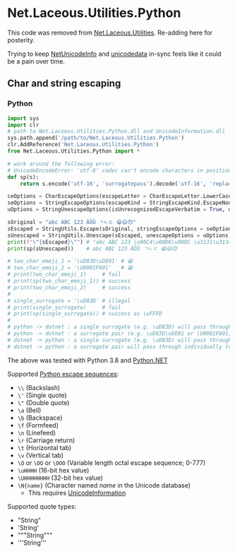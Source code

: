 # Net.Laceous.Utilities.Python

This code was removed from [Net.Laceous.Utilities](https://github.com/laceous/Net.Laceous.Utilities). Re-adding here for posterity.

Trying to keep [NetUnicodeInfo](https://github.com/GoldenCrystal/NetUnicodeInfo) and [unicodedata](https://github.com/python/cpython/blob/master/Modules/unicodedata.c) in-sync feels like it could be a pain over time.

## Char and string escaping

### Python

```python
import sys
import clr
# path to Net.Laceous.Utilities.Python.dll and UnicodeInformation.dll
sys.path.append('/path/to/Net.Laceous.Utilities.Python')
clr.AddReference('Net.Laceous.Utilities.Python')
from Net.Laceous.Utilities.Python import *

# work around the following error:
# UnicodeEncodeError: 'utf-8' codec can't encode characters in position x-x: surrogates not allowed
def sp(s):
    return s.encode('utf-16', 'surrogatepass').decode('utf-16', 'replace')

ceOptions = CharEscapeOptions(escapeLetter = CharEscapeLetter.LowerCaseU4, escapeLetterFallback = CharEscapeLetter.LowerCaseU4, surrogatePairEscapeLetter = CharEscapeLetter.UpperCaseN1, surrogatePairEscapeLetterFallback = CharEscapeLetter.UpperCaseU8, useLowerCaseHex = False, useShortEscape = True)
seOptions = StringEscapeOptions(escapeKind = StringEscapeKind.EscapeNonAscii, escapeSurrogatePairs = True)
uOptions = StringUnescapeOptions(isUnrecognizedEscapeVerbatim = True, quoteKind = StringQuoteKind.DoubleQuote)

sOriginal = "abc ABC 123 ÄÖÜ ㄱㄴㄷ 😁😃😓"
sEscaped = StringUtils.Escape(sOriginal, stringEscapeOptions = seOptions, charEscapeOptions = ceOptions)
sUnescaped = StringUtils.Unescape(sEscaped, unescapeOptions = uOptions)
print(f"\"{sEscaped}\"") # "abc ABC 123 \u00C4\u00D6\u00DC \u3131\u3134\u3137 \N{Grinning Face With Smiling Eyes}\N{Smiling Face With Open Mouth}\N{Face With Cold Sweat}"
print(sp(sUnescaped))    # abc ABC 123 ÄÖÜ ㄱㄴㄷ 😁😃😓

# two_char_emoji_1 = '\uD83D\uDE01' # 😁
# two_char_emoji_2 = '\U0001F601'   # 😁
# print(two_char_emoji_1)     # fail
# print(sp(two_char_emoji_1)) # success
# print(two_char_emoji_2)     # success
#
# single_surrogate = '\uD83D' # illegal
# print(single_surrogate)     # fail
# print(sp(single_surrogate)) # success as \uFFFD
#
# python -> dotnet : a single surrogate (e.g. \uD83D) will pass through as the replacement character (\uFFFD)
# python -> dotnet : a surrogate pair (e.g. \uD83D\uDE01 or \U0001F601) will pass through correctly
# dotnet -> python : a single surrogate (e.g. \uD83D) will pass through as the replacement character (\uFFFD)
# dotnet -> python : a surrogate pair will pass through individually (e.g. \uD83D\uDE01) so the sp function is needed to deal with it
```

The above was tested with Python 3.8 and [Python.NET](http://pythonnet.github.io/)

Supported [Python escape sequences](https://docs.python.org/3/reference/lexical_analysis.html#string-and-bytes-literals):
* `\\` (Backslash)
* `\'` (Single quote)
* `\"` (Double quote)
* `\a` (Bell)
* `\b` (Backspace)
* `\f` (Formfeed)
* `\n` (Linefeed)
* `\r` (Carriage return)
* `\t` (Horizontal tab)
* `\v` (Vertical tab)
* `\O` or `\OO` or `\OOO` (Variable length octal escape sequence; 0-777)
* `\uHHHH` (16-bit hex value)
* `\UHHHHHHHH` (32-bit hex value)
* `\N{name}` (Character named *name* in the Unicode database)
  * This requires [UnicodeInformation](https://www.nuget.org/packages/UnicodeInformation/)

Supported quote types:
* "String"
* 'String'
* """String"""
* '''String'''
